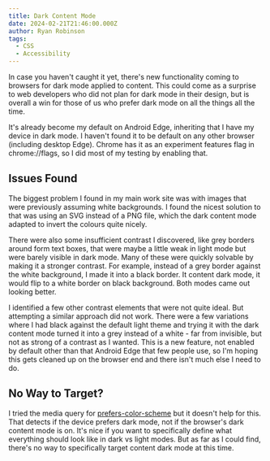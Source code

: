 ```yaml
---
title: Dark Content Mode
date: 2024-02-21T21:46:00.000Z
author: Ryan Robinson
tags:
  - CSS
  - Accessibility
---
```


In case you haven't caught it yet, there's new functionality coming to browsers for dark mode applied to content. This could come as a surprise to web developers who did not plan for dark mode in their design, but is overall a win for those of us who prefer dark mode on all the things all the time.

It's already become my default on Android Edge, inheriting that I have my device in dark mode. I haven't found it to be default on any other browser (including desktop Edge). Chrome has it as an experiment features flag in chrome://flags, so I did most of my testing by enabling that.

## Issues Found

The biggest problem I found in my main work site was with images that were previously assuming white backgrounds. I found the nicest solution to that was using an SVG instead of a PNG file, which the dark content mode adapted to invert the colours quite nicely.

There were also some insufficient contrast I discovered, like grey borders around form text boxes, that were maybe a little weak in light mode but were barely visible in dark mode. Many of these were quickly solvable by making it a stronger contrast. For example, instead of a grey border against the white background, I made it into a black border. It content dark mode, it would flip to a white border on black background. Both modes came out looking better.

I identified a few other contrast elements that were not quite ideal. But attempting a similar approach did not work. There were a few variations where I had black against the default light theme and trying it with the dark content mode turned it into a grey instead of a white - far from invisible, but not as strong of a contrast as I wanted. This is a new feature, not enabled by default other than that Android Edge that few people use, so I'm hoping this gets cleaned up on the browser end and there isn't much else I need to do.

## No Way to Target?

I tried the media query for [prefers-color-scheme](https://developer.mozilla.org/en-US/docs/Web/CSS/@media/prefers-color-scheme) but it doesn't help for this. That detects if the device prefers dark mode, not if the browser's dark content mode is on. It's nice if you want to specifically define what everything should look like in dark vs light modes. But as far as I could find, there's no way to specifically target content dark mode at this time.
